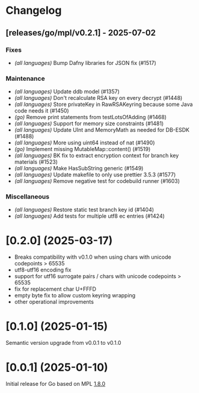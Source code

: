 # Changelog

## [releases/go/mpl/v0.2.1] - 2025-07-02

### Fixes

- *(all languages)* Bump Dafny libraries for JSON fix (#1517)

### Maintenance

- *(all languages)* Update ddb model (#1357)
- *(all languages)* Don't recalculate RSA key on every decrypt (#1448)
- *(all languages)* Store privateKey in RawRSAKeyring because some Java code needs it (#1450)
- *(go)* Remove print statements from testLotsOfAdding (#1468)
- *(all languages)* Support for memory size constraints (#1481)
- *(all languages)* Update UInt and MemoryMath as needed for DB-ESDK (#1488)
- *(all languages)* More using uint64 instead of nat (#1490)
- *(go)* Implement missing MutableMap::content() (#1519)
- *(all languages)* BK fix to extract encryption context for branch key materials (#1523)
- *(all languages)* Make HasSubString generic (#1549)
- *(all languages)* Update makefile to only use prettier 3.5.3  (#1577)
- *(all languages)* Remove negative test for codebuild runner (#1603)

### Miscellaneous

- *(all languages)* Restore static test branch key id (#1404)
- *(all languages)* Add tests for multiple utf8 ec entries (#1424)

# [0.2.0] (2025-03-17)

- Breaks compatibility with v0.1.0 when using chars with unicode codepoints > 65535
- utf8-utf16 encoding fix
- support for utf16 surrogate pairs / chars with unicode codepoints > 65535
- fix for replacement char U+FFFD
- empty byte fix to allow custom keyring wrapping
- other operational improvements

# [0.1.0] (2025-01-15)

Semantic version upgrade from v0.0.1 to v0.1.0

# [0.0.1] (2025-01-10)

Initial release for Go based on MPL [1.8.0](../../../CHANGELOG.md)
